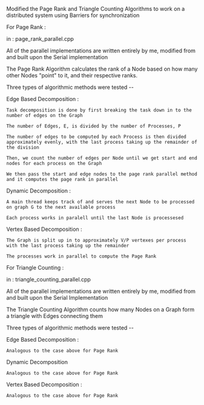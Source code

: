 Modified the Page Rank and Triangle Counting Algorithms to work on a distributed system using Barriers for synchronization


For Page Rank :

in : page_rank_parallel.cpp

All of the parallel implementations are written entirely by me, modified from and built upon the Serial implementation

The Page Rank Algorithm calculates the rank of a Node based on how many other Nodes "point" to it, and their respective ranks.

Three types of algorithmic methods were tested -- 

Edge Based Decomposition : 

    Task decomposition is done by first breaking the task down in to the number of edges on the Graph 

    The number of Edges, E, is divided by the number of Processes, P

    The number of edges to be computed by each Process is then divided approximately evenly, with the last process taking up the remainder of the division

    Then, we count the number of edges per Node until we get start and end nodes for each process on the Graph

    We then pass the start and edge nodes to the page rank parallel method and it computes the page rank in parallel 

Dynamic Decomposition : 

    A main thread keeps track of and serves the next Node to be processed on graph G to the next available process

    Each process works in paralell until the last Node is processesed 

Vertex Based Decomposition : 

    The Graph is split up in to approximately V/P vertexes per process with the last process taking up the remainder

    The processes work in parallel to compute the Page Rank 



For Triangle Counting : 

in : triangle_counting_parallel.cpp

All of the parallel implementations are written entirely by me, modified from and built upon the Serial Implementation

The Triangle Counting Algorithm counts how many Nodes on a Graph form a triangle with Edges connecting them

Three types of algorithmic methods were tested -- 

Edge Based Decomposition : 

    Analogous to the case above for Page Rank

Dynamic Decomposition 

    Analogous to the case above for Page Rank

Vertex Based Decomposition :

    Analogous to the case above for Page Rank

    





